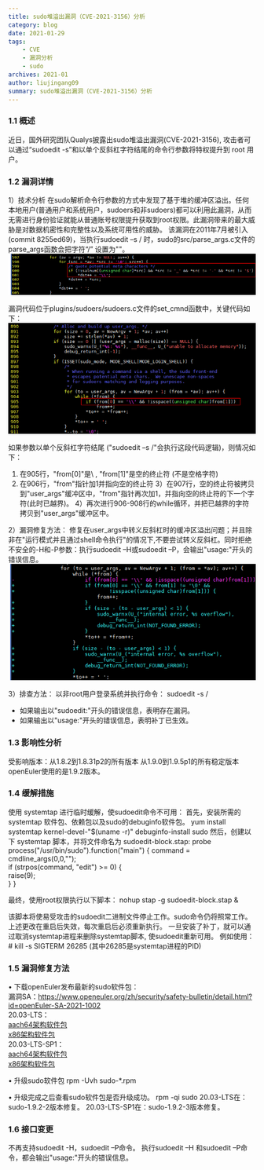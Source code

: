 ```yaml
---
title: sudo堆溢出漏洞（CVE-2021-3156）分析
category: blog 
date: 2021-01-29
tags: 
    - CVE 
    - 漏洞分析
    - sudo
archives: 2021-01
author: liujingang09
summary: sudo堆溢出漏洞（CVE-2021-3156）分析
---
```

### 1.1 概述
近日，国外研究团队Qualys披露出sudo堆溢出漏洞(CVE-2021-3156), 攻击者可以通过“sudoedit -s”和以单个反斜杠字符结尾的命令行参数将特权提升到 root 用户。
### 1.2 漏洞详情
1）技术分析
在sudo解析命令行参数的方式中发现了基于堆的缓冲区溢出。任何本地用户(普通用户和系统用户，sudoers和非sudoers)都可以利用此漏洞，从而无需进行身份验证就能从普通账号权限提升获取到root权限。此漏洞带来的最大威胁是对数据机密性和完整性以及系统可用性的威胁。
该漏洞在2011年7月被引入(commit 8255ed69)，当执行sudoedit –s / 时，sudo的src/parse_args.c文件的parse_args函数会把字符“/” 设置为"\"。
 <img src="./2021-01-29-images/code1.png">

漏洞代码位于plugins/sudoers/sudoers.c文件的set_cmnd函数中，关键代码如下：
 <img src="./2021-01-29-images/code2.png">

如果参数以单个反斜杠字符结尾 ("sudoedit –s /"会执行这段代码逻辑)，则情况如下：
1) 在905行，"from[0]"是\ , "from[1]"是空的终止符 (不是空格字符)
2) 在906行，"from"指针加1并指向空的终止符
3）在907行，空的终止符被拷贝到"user_args"缓冲区中，"from"指针再次加1，并指向空的终止符的下一个字符(此时已越界)。
4）再次进行906-908行的while循环，并把已越界的字符拷贝到"user_args"缓冲区中。

2）漏洞修复方法：
修复在user_args中转义反斜杠时的缓冲区溢出问题；并且除非在"运行模式并且通过shell命令执行"的情况下,不要尝试转义反斜杠。同时拒绝不安全的-H和-P参数：执行sudoedit –H或sudoedit –P，会输出"usage:"开头的错误信息。
<img src="./2021-01-29-images/code3.png">

3）排查方法：
以非root用户登录系统并执行命令： sudoedit -s /
- 如果输出以"sudoedit:"开头的错误信息，表明存在漏洞。
- 如果输出以"usage:"开头的错误信息，表明补丁已生效。

### 1.3 影响性分析
受影响版本：从1.8.2到1.8.31p2的所有版本
           从1.9.0到1.9.5p1的所有稳定版本
openEuler使用的是1.9.2版本。 
### 1.4   缓解措施
使用 systemtap 进行临时缓解，使sudoedit命令不可用：
首先，安装所需的 systemtap 软件包、依赖包以及sudo的debuginfo软件包。
yum install systemtap kernel-devel-"$(uname -r)"
debuginfo-install sudo
然后，创建以下 systemtap 脚本，并将文件命名为 sudoedit-block.stap:
probe process("/usr/bin/sudo").function("main") {
        command = cmdline_args(0,0,"");        
        if (strpos(command, "edit") >= 0) {                
                raise(9);        
        }
}

最终，使用root权限执行以下脚本：
nohup stap -g sudoedit-block.stap &

该脚本将使易受攻击的sudoedit二进制文件停止工作。sudo命令仍将照常工作。上述更改在重启后失效，每次重启后必须重新执行。
一旦安装了补丁，就可以通过取消systemtap进程来删除systemtap脚本, 使sudoedit重新可用。
 例如使用：# kill -s SIGTERM 26285 (其中26285是systemtap进程的PID)

### 1.5 漏洞修复方法
•	下载openEuler发布最新的sudo软件包：  
	漏洞SA：https://www.openeuler.org/zh/security/safety-bulletin/detail.html?id=openEuler-SA-2021-1002  
	20.03-LTS：  
		[aach64架构软件包](https://repo.openeuler.org/openEuler-20.03-LTS/update/aarch64/Packages)  
		[x86架构软件包](https://repo.openeuler.org/openEuler-20.03-LTS/update/x86_64/Packages)  
	20.03-LTS-SP1：  
		[aach64架构软件包](https://repo.openeuler.org/openEuler-20.03-LTS-SP1/update/aarch64/Packages/)  
		[x86架构软件包](https://repo.openeuler.org/openEuler-20.03-LTS-SP1/update/x86_64/Packages/) 

•	升级sudo软件包
	rpm -Uvh sudo-*.rpm

•	升级完成之后查看sudo软件包是否升级成功。
	rpm -qi sudo
	20.03-LTS在：sudo-1.9.2-2版本修复。
	20.03-LTS-SP1在：sudo-1.9.2-3版本修复。

### 1.6 接口变更
不再支持sudoedit -H，sudoedit –P命令。
执行sudoedit –H 和sudoedit –P命令，都会输出"usage:"开头的错误信息。